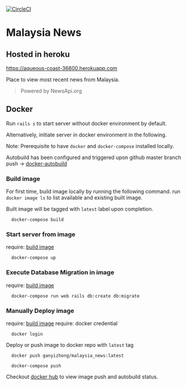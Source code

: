 [![CircleCI](https://circleci.com/gh/yzgan/malaysia_news.svg?style=svg)](https://circleci.com/gh/yzgan/malaysia_news)
# Malaysia News 

## Hosted in heroku
https://aqueous-coast-36800.herokuapp.com

Place to view most recent news from Malaysia.

> Powered by NewsApi.org

## Docker
Run `rails s` to start server without docker environment by default.

Alternatively, initiate server in docker environment in the following.

Note: Prerequisite to have `docker` and `docker-compose` installed locally.

Autobuild has been configured and triggered upon github master branch push -> [docker-autobuild](https://cloud.docker.com/repository/docker/ganyizhong/malaysia_news/builds)

### Build image
For first time, build image locally by running the following command. run `docker image ls` to list available and existing built image. 

Built image will be tagged with `latest` label upon completion.
```
  docker-compose build
```
### Start server from image
require: [build image](#build-image)
```
  docker-compose up
```
### Execute Database Migration in image
require: [build image](#build-image)
```
  docker-compose run web rails db:create db:migrate
```
### Manually Deploy image
require: [build image](#build-image)
require: docker credential
```
  docker login 
```
Deploy or push image to docker repo with `latest` tag
```
  docker push ganyizhong/malaysia_news:latest
```
```
  docker-compose push
```
Checkout [docker hub](https://cloud.docker.com/repository/docker/ganyizhong/malaysia_news/general) to view image push and autobuild status.

